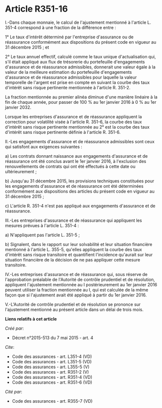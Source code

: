 # Article R351-16

I.-Dans chaque monnaie, le calcul de l'ajustement mentionné à l'article L. 351-4 correspond à une fraction de la différence
entre : 

1° Le taux d'intérêt déterminé par l'entreprise d'assurance ou de réassurance conformément aux dispositions du présent code
en vigueur au 31 décembre 2015 ; et 

2° Le taux annuel effectif, calculé comme le taux unique d'actualisation qui, s'il était appliqué aux flux de trésorerie du
portefeuille d'engagements d'assurance et de réassurance admissibles, donnerait une valeur égale à la valeur de la meilleure
estimation du portefeuille d'engagements d'assurance et de réassurance admissibles pour laquelle la valeur temporelle de
l'argent est prise en compte en suivant la courbe des taux d'intérêt sans risque pertinente mentionnée à l'article R. 351-2. 

La fraction mentionnée au premier alinéa diminue d'une manière linéaire à la fin de chaque année, pour passer de 100 % au 1er
janvier 2016 à 0 % au 1er janvier 2032. 

Lorsque les entreprises d'assurance et de réassurance appliquent la correction pour volatilité visée à l'article R. 351-6, la
courbe des taux d'intérêt sans risque pertinente mentionnée au 2° est la courbe des taux d'intérêt sans risque pertinente
définie à l'article R. 351-6. 

II.-Les engagements d'assurance et de réassurance admissibles sont ceux qui satisfont aux exigences suivantes : 

a) Les contrats donnant naissance aux engagements d'assurance et de réassurance ont été conclus avant le 1er janvier 2016, à
l'exclusion des renouvellements de contrats qui ont été effectués à cette date ou ultérieurement ; 

b) Jusqu'au 31 décembre 2015, les provisions techniques constituées pour les engagements d'assurance et de réassurance ont
été déterminées conformément aux dispositions des articles du présent code en vigueur au 31 décembre 2015 ; 

c) L'article R. 351-4 n'est pas appliqué aux engagements d'assurance et de réassurance. 

III.-Les entreprises d'assurance et de réassurance qui appliquent les mesures prévues à l'article L. 351-4 : 

a) N'appliquent pas l'article L. 351-5 ; 

b) Signalent, dans le rapport sur leur solvabilité et leur situation financière mentionné à l'article L. 355-5, qu'elles
appliquent la courbe des taux d'intérêt sans risque transitoire et quantifient l'incidence qu'aurait sur leur situation
financière de la décision de ne pas appliquer cette mesure transitoire. 

IV.-Les entreprises d'assurance et de réassurance qui, sous réserve de l'approbation préalable de l'Autorité de contrôle
prudentiel et de résolution, appliquent l'ajustement mentionnée au I postérieurement au 1er janvier 2016 peuvent utiliser la
fraction mentionnée au I, qui est calculée de la même façon que si l'ajustement avait été appliqué à partir du 1er janvier
2016. 

V.-L'Autorité de contrôle prudentiel et de résolution se prononce sur l'ajustement mentionné au présent article dans un délai
de trois mois.

**Liens relatifs à cet article**

_Créé par_:

  - Décret n°2015-513 du 7 mai 2015 - art. 4

_Cite_:

  - Code des assurances - art. L351-4 (VD)
  - Code des assurances - art. L351-5 (VD)
  - Code des assurances - art. L355-5 (V)
  - Code des assurances - art. R351-2 (V)
  - Code des assurances - art. R351-4 (VD)
  - Code des assurances - art. R351-6 (VD)

_Cité par_:

  - Code des assurances - art. R355-7 (VD)
